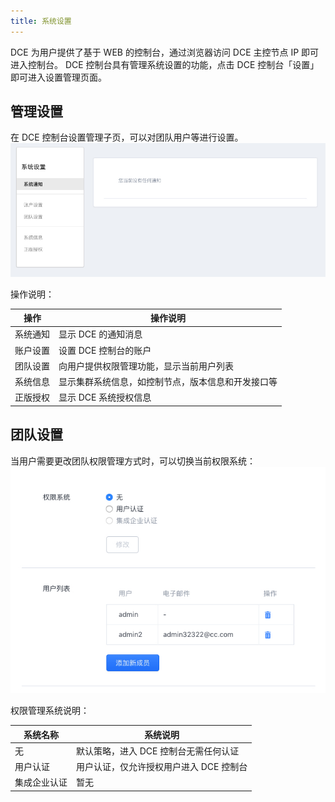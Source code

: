 ```yaml
---
title: 系统设置
---
```


DCE 为用户提供了基于 WEB 的控制台，通过浏览器访问 DCE 主控节点 IP 即可进入控制台。
DCE 控制台具有管理系统设置的功能，点击 DCE 控制台「设置」即可进入设置管理页面。

## 管理设置

在 DCE 控制台设置管理子页，可以对团队用户等进行设置。
![](setting.jpg)

操作说明：

| 操作 | 操作说明 |
| ---- | ---- |
| 系统通知 | 显示 DCE 的通知消息 |
| 账户设置 | 设置 DCE 控制台的账户 |
| 团队设置 | 向用户提供权限管理功能，显示当前用户列表 |
| 系统信息 | 显示集群系统信息，如控制节点，版本信息和开发接口等 |
| 正版授权 | 显示 DCE 系统授权信息 |


## 团队设置

当用户需要更改团队权限管理方式时，可以切换当前权限系统：
![](team_setting.jpg)

权限管理系统说明：

| 系统名称 | 系统说明 |
| ----- | ----- |
| 无 | 默认策略，进入 DCE 控制台无需任何认证 |
| 用户认证 | 用户认证，仅允许授权用户进入 DCE 控制台 |
| 集成企业认证 | 暂无 |
